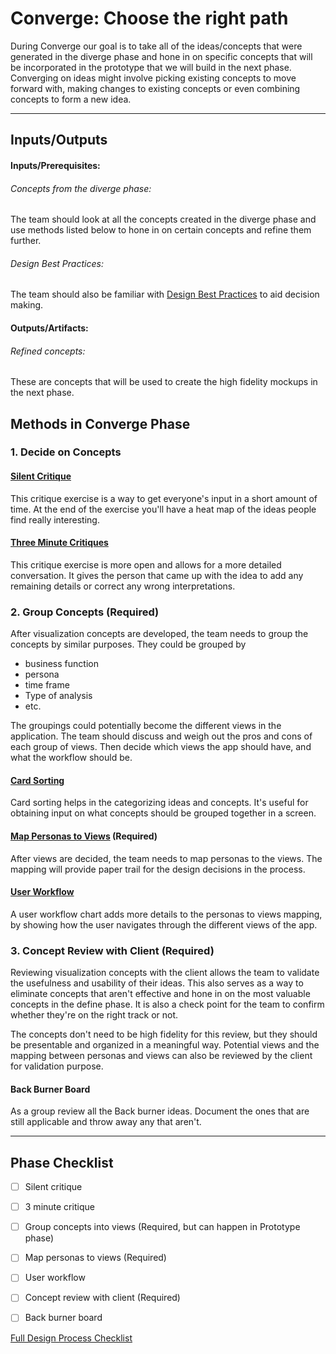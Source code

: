 # Converge: Choose the right path

During Converge our goal is to take all of the ideas/concepts that were generated in the diverge phase and hone in on specific concepts that will be incorporated in the prototype that we will build in the next phase. Converging on ideas might involve picking existing concepts to move forward with, making changes to existing concepts or even combining concepts to form a new idea.

---
## Inputs/Outputs
#### Inputs/Prerequisites:
###### Concepts from the diverge phase: 
The team should look at all the concepts created in the diverge phase and use methods listed below to hone in on certain concepts and refine them further.

###### Design Best Practices: 
The team should also be familiar with [Design Best Practices](https://github.com/axisgroup/evaluation-toolkit/tree/master/1.Follow-best-practices) to aid decision making.

#### Outputs/Artifacts:
###### Refined concepts: 
These are concepts that will be used to create the high fidelity mockups in the next phase.


## Methods in Converge Phase

### 1. Decide on Concepts

#### [Silent Critique](../4-Converge/Methods/silent-critique.md)
This critique exercise is a way to get everyone's input in a short amount of
time. At the end of the exercise you'll have a heat map of the ideas people find
really interesting.

#### [Three Minute Critiques](../4-Converge/Methods/3-minute-critiques.md)

This critique exercise is more open and allows for a more detailed conversation.
It gives the person that came up with the idea to add any remaining details or
correct any wrong interpretations.

### 2. Group Concepts (Required)

After visualization concepts are developed, the team needs to group the concepts by similar purposes. They could be grouped by
* business function
* persona
* time frame
* Type of analysis
* etc.

The groupings could potentially become the different views in the application. The team should discuss and weigh out the pros and cons of each group of views. Then decide which views the app should have, and what the workflow should be. 

#### [Card Sorting](../2-Converge/Methods/card-sorting.md)

Card sorting helps in the categorizing ideas and concepts. It's useful for obtaining input on what concepts should be grouped together in a screen. 

#### [Map Personas to Views](../4-Converge/Methods/personas-to-views.md) (Required)

After views are decided, the team needs to map personas to the views. The mapping will provide paper trail for the design decisions in the process. 

#### [User Workflow](../4-Converge/Methods/user-workflow.md)

A user workflow chart adds more details to the personas to views mapping, by showing how the user navigates through the different views of the app.

### 3. Concept Review with Client (Required)

Reviewing visualization concepts with the client allows the team to validate the usefulness and usability of their ideas. This also serves as a way to eliminate concepts that aren't effective and hone in on the most valuable concepts in the define phase. It is also a check point for the team to confirm whether they're on the right track or not. 

The concepts don't need to be high fidelity for this review, but they should be presentable and organized in a meaningful way. Potential views and the mapping between personas and views can also be reviewed by the client for validation purpose. 

#### Back Burner Board

As a group review all the Back burner ideas. Document the ones that are still applicable and throw away any that aren't.

---

## Phase Checklist

- [ ] Silent critique
- [ ] 3 minute critique
- [ ] Group concepts into views (Required, but can happen in Prototype phase)
- [ ] Map personas to views (Required)
- [ ] User workflow
- [ ] Concept review with client (Required)
- [ ] Back burner board


[Full Design Process Checklist](../Design-Process-Checklist.md)




